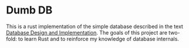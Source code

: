 # Dumb DB

This is a rust implementation of the simple database described in the text [Database Design and Implementation](https://link.springer.com/book/10.1007/978-3-030-33836-7). The goals of this project are two-fold: to learn Rust and to reinforce my knowledge of database internals.
